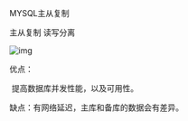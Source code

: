MYSQL主从复制



主从复制 读写分离

![img](https://docimg2.docs.qq.com/image/sexNQqoqdE0ZEGvCyM4z5w?w=739&h=311)



优点：

​	提高数据库并发性能，以及可用性。

缺点：有网络延迟，主库和备库的数据会有差异。